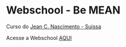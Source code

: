 
# Webschool - Be MEAN

Curso do [Jean C. Nascimento - Suissa](https://github.com/suissa)

Acesse a Webschool [AQUI](http://webschool.io/)
